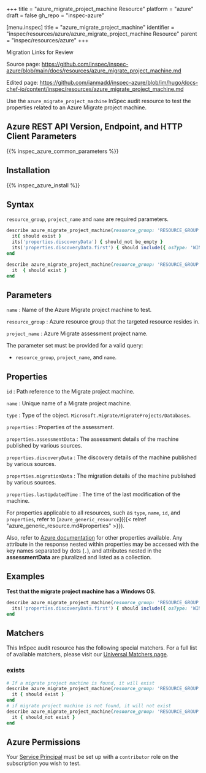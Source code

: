 +++
title = "azure_migrate_project_machine Resource"
platform = "azure"
draft = false
gh_repo = "inspec-azure"

[menu.inspec]
title = "azure_migrate_project_machine"
identifier = "inspec/resources/azure/azure_migrate_project_machine Resource"
parent = "inspec/resources/azure"
+++

<div class="admonition-note">
<p class="admonition-note-title">Migration Links for Review</p>
<div class="admonition-note-text">
<p>Source page: <a href="https://github.com/inspec/inspec-azure/blob/main/docs/resources/azure_migrate_project_machine.md">https://github.com/inspec/inspec-azure/blob/main/docs/resources/azure_migrate_project_machine.md</a></p>
<p>Edited page: <a href="https://github.com/ianmadd/inspec-azure/blob/im/hugo/docs-chef-io/content/inspec/resources/azure_migrate_project_machine.md">https://github.com/ianmadd/inspec-azure/blob/im/hugo/docs-chef-io/content/inspec/resources/azure_migrate_project_machine.md</a></p>
</div>
</div>


Use the `azure_migrate_project_machine` InSpec audit resource to test the properties related to an Azure Migrate project machine.

## Azure REST API Version, Endpoint, and HTTP Client Parameters

{{% inspec_azure_common_parameters %}}

## Installation

{{% inspec_azure_install %}}

## Syntax

`resource_group`, `project_name` and `name` are required parameters.

```ruby
describe azure_migrate_project_machine(resource_group: 'RESOURCE_GROUP', project_name: 'PROJECT_NAME', name: 'PROJECT_MACHINE_NAME') do
  it{ should exist }
  its('properties.discoveryData') { should_not be_empty }
  its('properties.discoveryData.first') { should include({ osType: 'WINDOWSGUEST' }) }
end
```

```ruby
describe azure_migrate_project_machine(resource_group: 'RESOURCE_GROUP', project_name: 'PROJECT_NAME', name: 'PROJECT_MACHINE_NAME') do
  it  { should exist }
end
```

## Parameters

`name`
: Name of the Azure Migrate project machine to test.

`resource_group`
: Azure resource group that the targeted resource resides in.

`project_name`
: Azure Migrate assessment project name.

The parameter set must be provided for a valid query:

- `resource_group`, `project_name`, and `name`.

## Properties

`id`
: Path reference to the Migrate project machine.

`name`
: Unique name of a Migrate project machine.

`type`
: Type of the object. `Microsoft.Migrate/MigrateProjects/Databases`.

`properties`
: Properties of the assessment.

`properties.assessmentData`
: The assessment details of the machine published by various sources.

`properties.discoveryData`
: The discovery details of the machine published by various sources.

`properties.migrationData`
: The migration details of the machine published by various sources.

`properties.lastUpdatedTime`
: The time of the last modification of the machine.

For properties applicable to all resources, such as `type`, `name`, `id`, and `properties`, refer to [`azure_generic_resource`]({{< relref "azure_generic_resource.md#properties" >}}).

Also, refer to [Azure documentation](https://docs.microsoft.com/en-us/rest/api/migrate/projects/machines/get-machine) for other properties available. Any attribute in the response nested within properties may be accessed with the key names separated by dots (`.`), and attributes nested in the **assessmentData** are pluralized and listed as a collection.

## Examples

**Test that the migrate project machine has a Windows OS.**

```ruby
describe azure_migrate_project_machine(resource_group: 'RESOURCE_GROUP', project_name: 'PROJECT_NAME', name: 'PROJECT_MACHINE_NAME') do
  its('properties.discoveryData.first') { should include({ osType: 'WINDOWSGUEST' }) }
end
```

## Matchers

This InSpec audit resource has the following special matchers. For a full list of available matchers, please visit our [Universal Matchers page](/inspec/matchers/).

### exists

```ruby
# If a migrate project machine is found, it will exist
describe azure_migrate_project_machine(resource_group: 'RESOURCE_GROUP', project_name: 'PROJECT_NAME', name: 'PROJECT_MACHINE_NAME') do
  it { should exist }
end
# if migrate project machine is not found, it will not exist
describe azure_migrate_project_machine(resource_group: 'RESOURCE_GROUP', project_name: 'PROJECT_NAME', name: 'PROJECT_MACHINE_NAME') do
  it { should_not exist }
end
```

## Azure Permissions

Your [Service Principal](https://docs.microsoft.com/en-us/azure/azure-resource-manager/resource-group-create-service-principal-portal) must be set up with a `contributor` role on the subscription you wish to test.
